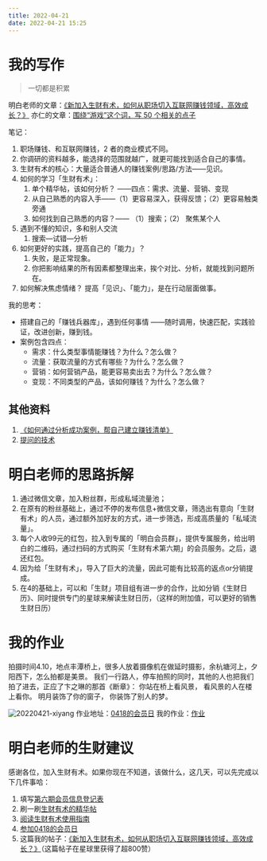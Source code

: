 ```yaml
---
title: 2022-04-21
date: 2022-04-21 15:25
---
```


# 我的写作

> 一切都是积累
 
明白老师的文章：[《新加入生财有术，如何从职场切入互联网赚钱领域，高效成长？》](https://wx.zsxq.com/dweb2/index/topic_detail/421185525121258) 
亦仁的文章：[围绕“游戏”这个词，写 50 个相关的点子](https://wx.zsxq.com/dweb2/index/topic_detail/844112421555542)

笔记：
1. 职场赚钱、和互联网赚钱，2 者的商业模式不同。
2. 你调研的资料越多，能选择的范围就越广，就更可能找到适合自己的事情。
3. 生财有术的核心：大量适合普通人的赚钱案例/思路/方法——见识。 
4. 如何的学习「生财有术」：
    1. 单个精华帖，该如何分析？ ——四点：需求、流量、营销、变现
    2. 从自己熟悉的内容入手——（1）更容易深入，获得反馈；（2）更容易触类旁通
    3. 如何找到自己熟悉的内容？—— （1）搜索；（2） 聚焦某个人
5. 遇到不懂的知识，多和别人交流
    1. 搜索—试错—分析
6. 如何更好的实践，提高自己的「能力」？
    1. 失败，是正常现象。 
    2. 你把影响结果的所有因素都整理出来，挨个对比、分析，就能找到问题所在。 
7. 如何解决焦虑情绪？ 提高「见识」、「能力」，是在行动层面做事。

我的思考：

- 搭建自己的「赚钱兵器库」，遇到任何事情 ——随时调用，快速匹配，实践验证，改进创新，赚到钱。
- 案例包含四点：
    - 需求：什么类型事情能赚钱？为什么？怎么做？
    - 流量：获取流量的方式有哪些？为什么？怎么做？
    - 营销：如何营销产品，能更容易卖出去？为什么？怎么做？
    - 变现：不同类型的产品，该如何赚钱？为什么？怎么做？
 

## 其他资料
1. [《如何通过分析成功案例，帮自己建立赚钱清单》](https://wx.zsxq.com/dweb2/index/topic_detail/118511118582252)
2. [提问的技术](https://wx.zsxq.com/dweb2/index/topic_detail/421144454484818)

# 明白老师的思路拆解

1. 通过微信文章，加入粉丝群，形成私域流量池；
2. 在原有的粉丝基础上，通过不停的发布信息+微信文章，筛选出有意向「生财有术」的人员，通过额外加好友的方式，进一步筛选，形成高质量的「私域流量」。
3. 每个人收99元的红包，拉入到专属的「明白会员群」，提供专属服务，给出明白的二维码，通过扫码的方式购买「生财有术第六期」的会员服务。之后，退还红包。
4. 因为给「生财有术」，导入了巨大的流量，因此可能有比较高的返点or分销提成。
5. 在4的基础上，可以和「生财」项目组有进一步的合作，比如分销《生财日历》、同时提供专门的星球来解读生财日历，（这样的附加值，可以更好的销售生财日历）

# 我的作业

拍摄时间4.10，地点丰潭桥上，很多人放着摄像机在做延时摄影，余杭塘河上，夕阳西下，怎么拍都是美景。
我们一行路人，停车拍照的同时，其他的人也把我们拍了进去，正应了卞之琳的那首《断章》：
你站在桥上看风景，
看风景的人在楼上看你。
明月装饰了你的窗子，
你装饰了别人的梦。

![20220421-xiyang](http://images.iotop.work/uPic/20220421-xiyang.jpg)
作业地址：[0418的会员日](https://t.zsxq.com/72nynY3)
我的作业：[作业](https://wx.zsxq.com/dweb2/index/topic_detail/812548522154422)

# 明白老师的生财建议
感谢各位，加入生财有术。如果你现在不知道，该做什么，这几天，可以先完成以下几件事哈：
 
1. 填写[第六期会员信息登记表](http://form.shengcaiyoushu.com/f/HA1G1g)
2. 刷一刷[生财有术的精华帖](http://form.shengcaiyoushu.com/home)
3. [阅读生财有术使用指南](http://form.shengcaiyoushu.com/t/z27VzOFx)
4. [参加0418的会员日](https://t.zsxq.com/72nynY3)
5. 这篇我的帖子：[《新加入生财有术，如何从职场切入互联网赚钱领域，高效成长？》](https://wx.zsxq.com/dweb2/index/topic_detail/421185525121258)（这篇帖子在星球里获得了超800赞）
